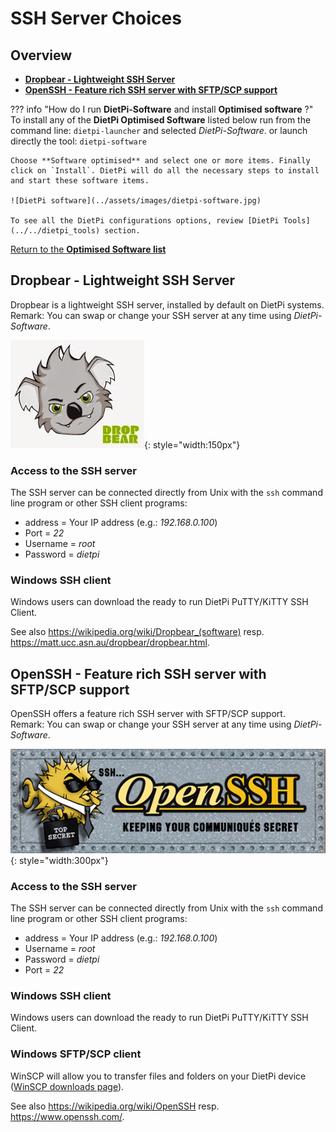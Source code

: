 # SSH Server Choices

## Overview

- [**Dropbear - Lightweight SSH Server**](#dropbear-lightweight-ssh-server)  
- [**OpenSSH - Feature rich SSH server with SFTP/SCP support**](#openssh-feature-rich-ssh-server-with-sftpscp-support)  

??? info "How do I run **DietPi-Software** and install **Optimised software** ?"
    To install any of the **DietPi Optimised Software** listed below run from the command line:
    ```
    dietpi-launcher
    ```
    and selected _DietPi-Software_. or launch directly the tool:
    ```
    dietpi-software
    ```

    Choose **Software optimised** and select one or more items. Finally click on `Install`. DietPi will do all the necessary steps to install and start these software items.

    ![DietPi software](../assets/images/dietpi-software.jpg)

    To see all the DietPi configurations options, review [DietPi Tools](../../dietpi_tools) section.

[Return to the **Optimised Software list**](../../dietpi_optimised_software)

## Dropbear - Lightweight SSH Server

Dropbear is a lightweight SSH server, installed by default on DietPi systems.  
Remark: You can swap or change your SSH server at any time using *DietPi-Software*.

![DietPi ssh server software Dropbear](../assets/images/dietpi-software-sshserver-dropbear.jpg){: style="width:150px"}

### Access to the SSH server

The SSH server can be connected directly from Unix with the `ssh` command line program or other SSH client programs:

- address = Your IP address (e.g.: *192.168.0.100*)
- Port = *22*
- Username = *root*
- Password = *dietpi*

### Windows SSH client

Windows users can download the ready to run DietPi PuTTY/KiTTY SSH Client.

See also <https://wikipedia.org/wiki/Dropbear_(software)> resp. <https://matt.ucc.asn.au/dropbear/dropbear.html>.

## OpenSSH - Feature rich SSH server with SFTP/SCP support

OpenSSH offers a feature rich SSH server with SFTP/SCP support.  
Remark: You can swap or change your SSH server at any time using *DietPi-Software*.

![DietPi ssh server software OpenSSH](../assets/images/dietpi-software-sshserver-openssh.gif){: style="width:300px"}

### Access to the SSH server

The SSH server can be connected directly from Unix with the `ssh` command line program or other SSH client programs:

- address = Your IP address (e.g.: *192.168.0.100*)
- Username = *root*
- Password = *dietpi*
- Port = *22*

### Windows SSH client

Windows users can download the ready to run DietPi PuTTY/KiTTY SSH Client.

### Windows SFTP/SCP client

WinSCP will allow you to transfer files and folders on your DietPi device ([WinSCP downloads page](https://winscp.net/eng/download.php)).

See also <https://wikipedia.org/wiki/OpenSSH> resp. <https://www.openssh.com/>.
